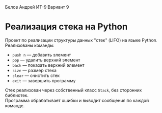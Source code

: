 Белов Андрей ИТ-9
Вариант 9

# Реализация стека на Python

Проект по реализации структуры данных "стек" (LIFO) на языке Python.  
Реализованы команды:
- `push n` — добавить элемент
- `pop` — удалить верхний элемент
- `back` — показать верхний элемент
- `size` — размер стека
- `clear` — очистить стек
- `exit` — завершить программу

Стек реализован через собственный класс `Stack`, без сторонних библиотек.  
Программа обрабатывает ошибки и выводит сообщения по каждой команде.
